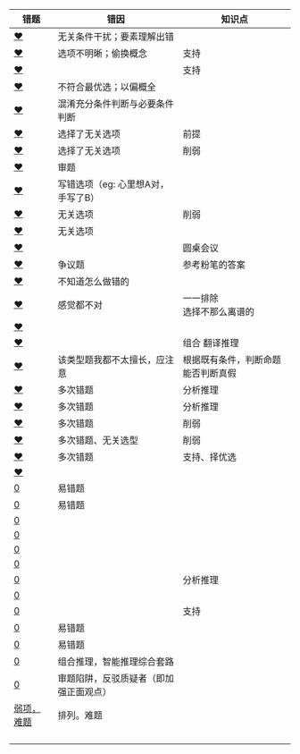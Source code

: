 







| 错题                                                         | 错因                                   | 知识点                             |
| ------------------------------------------------------------ | -------------------------------------- | ---------------------------------- |
| [❤](http://v.huatu.com/tiku/searchquestion?keyword=某大型律师事务所&isRecommend=0&isHistory=0) | 无关条件干扰；要素理解出错             |                                    |
| [❤](http://v.huatu.com/tiku/searchquestion?keyword=%E9%93%B6%E6%B2%B3%E7%B3%BB%E5%86%852000%EF%BD%9E4000%E4%BA%BF%E9%A2%97%E6%81%92%E6%98%9F%E4%B8%AD80%%E6%98%AF%E7%BA%A2%E7%9F%AE%E6%98%9F%EF%BC%8C%E8%B6%85%E8%BF%87%E4%B8%80%E5%8D%8A%E7%9A%84%E7%BA%A2%E7%9F%AE%E6%98%9F%E5%91%A8%E5%9B%B4%E7%8E%AF%E7%BB%95%E7%9A%84%E8%A1%8C%E6%98%9F%E4%B8%8E%E5%9C%B0%E7%90%83%E7%B1%BB%E4%BC%BC%EF%BC%8C%E5%B9%B6%E5%AD%98%E5%9C%A8%E6%B0%B4%E5%92%8C%E5%A4%A7%E6%B0%94%E5%B1%82&isRecommend=0&isHistory=0) | 选项不明晰；偷换概念                   | 支持                               |
| [❤](http://v.huatu.com/tiku/searchquestion?keyword=%E8%A5%BF%E6%96%B9%E6%B0%91%E4%B8%BB%E5%88%B6%E5%AF%B9%E6%9D%83%E5%88%A9%E7%BB%9D%E5%AF%B9%E5%8C%96%E7%9A%84%E5%81%8F%E5%A5%BD%EF%BC%8C%E5%AF%BC%E8%87%B4%E5%AF%B9%E4%BB%96%E4%BA%BA%E6%9D%83%E5%88%A9%E4%B8%8E%E7%94%9F%E5%AD%98%E7%8E%AF%E5%A2%83%E7%9A%84%E5%BF%BD%E8%A7%86&isRecommend=0&isHistory=0) |                                        | 支持                               |
| [❤](http://v.huatu.com/tiku/searchquestion?keyword=在智利环境恶劣的北部&isRecommend=0&isHistory=0) | 不符合最优选；以偏概全                 |                                    |
| [❤](http://v.huatu.com/tiku/searchquestion?keyword=老王在A市有两套住房&isRecommend=0&isHistory=0) | 混淆充分条件判断与必要条件判断         |                                    |
| [❤](http://v.huatu.com/tiku/searchquestion?keyword=全球经济正缓慢复苏&isRecommend=0&isHistory=0) | 选择了无关选项                         | 前提                               |
| [❤](http://v.huatu.com/tiku/searchquestion?keyword=有经济学者不赞成政府&isRecommend=0&isHistory=0) | 选择了无关选项                         | 削弱                               |
| [❤](http://v.huatu.com/tiku/searchquestion?keyword=老王对老李说&isRecommend=0&isHistory=0) | 审题                                   |                                    |
| [❤](http://v.huatu.com/tiku/searchquestion?keyword=万夫一力，天下无敌&isRecommend=0&isHistory=0) | 写错选项（eg: 心里想A对，手写了B）     |                                    |
| [❤](http://v.huatu.com/tiku/searchquestion?keyword=一个动物保护组织正在设法改变人们对乌鸦的偏见&isRecommend=0&isHistory=0) | 无关选项                               | 削弱                               |
| [❤](http://v.huatu.com/tiku/searchquestion?keyword=听莫扎特作品后智商表现出的短暂提高没有持续到实验结束&isRecommend=0&isHistory=0) | 无关选项                               |                                    |
| [❤](http://v.huatu.com/tiku/searchquestion?keyword=环保局的局长和副局长&isRecommend=0&isHistory=0) |                                        | 圆桌会议                           |
| [❤](http://v.huatu.com/tiku/searchquestion?keyword=白垩纪末期的岩层大部分是熔岩冷却形成的火成岩&isRecommend=0&isHistory=0) | 争议题                                 | 参考粉笔的答案                     |
| [❤](http://v.huatu.com/tiku/searchquestion?keyword=氧自由基有增强白细胞对细菌的吞噬和抑制细菌增殖的功能&isRecommend=0&isHistory=0) | 不知道怎么做错的                       |                                    |
| [❤](http://v.huatu.com/tiku/searchquestion?keyword=免疫系统先天缺陷病人，即使正常饮食患病概率也很高&isRecommend=0&isHistory=0) | 感觉都不对                             | 一一排除<br />选择不那么离谱的     |
| [❤](http://v.huatu.com/tiku/searchquestion?keyword=有些博士不是女性&isRecommend=0&isHistory=0) |                                        |                                    |
| [❤](http://v.huatu.com/tiku/searchquestion?keyword=如果三人都不徒步&isRecommend=0&isHistory=0) |                                        | 组合 翻译推理                      |
| [❤](http://v.huatu.com/tiku/searchquestion?keyword=品学兼优的学生不都读研究生&isRecommend=0&isHistory=0) | 该类型题我都不太擅长，应注意           | 根据既有条件，判断命题能否判断真假 |
| [❤](http://v.huatu.com/tiku/searchquestion?keyword=进行了摘草莓趣味比赛&isRecommend=0&isHistory=0) | 多次错题                               | 分析推理                           |
| [❤](http://v.huatu.com/tiku/searchquestion?keyword=乙和丁中只有一人会插花&isRecommend=0&isHistory=0) | 多次错题                               | 分析推理                           |
| [❤](http://v.huatu.com/tiku/searchquestion?keyword=创造力和精神疾病是密不可分的&isRecommend=0&isHistory=0) | 多次错题                               | 削弱                               |
| [❤](http://v.huatu.com/tiku/searchquestion?keyword=寿命长、体型庞大的象罹患癌症的概率很低&isRecommend=0&isHistory=0) | 多次错题、无关选型                     | 削弱                               |
| [❤](http://v.huatu.com/tiku/searchquestion?keyword=窄头双髻鲨鱼的血液中含有大量非自身合成的某种营养物质&isRecommend=0&isHistory=0) | 多次错题                               | 支持、择优选                       |
| [❤](http://v.huatu.com/tiku/searchquestion?keyword=甘肃是世界最早产生彩陶的区域之一&isRecommend=0&isHistory=0) |                                        |                                    |
| [0](http://v.huatu.com/tiku/searchquestion?keyword=如果甲炒股&isRecommend=0&isHistory=0) | 易错题                                 |                                    |
| [0](http://v.huatu.com/tiku/searchquestion?keyword=新能源汽车的性能与普通汽车无异&isRecommend=0&isHistory=0) | 易错题                                 |                                    |
| [0](http://v.huatu.com/tiku/searchquestion?keyword=八月十五云遮月&isRecommend=0&isHistory=0) |                                        |                                    |
| [0](http://v.huatu.com/tiku/searchquestion?keyword=这些疾病单独用中医疗法或者单独用西医疗法并不能有效治疗&isRecommend=0&isHistory=0) |                                        |                                    |
| [0](http://v.huatu.com/tiku/searchquestion?keyword=市环保局的办公人员规模和已有公车数量与A市教育局相近&isRecommend=0&isHistory=0) |                                        |                                    |
| [0](http://v.huatu.com/tiku/searchquestion?keyword=容易引发癌症的是一些较长的碳纳米管&isRecommend=0&isHistory=0) |                                        |                                    |
| [0](http://v.huatu.com/tiku/searchquestion?keyword=某局办公室共有10个文件柜&isRecommend=0&isHistory=0) |                                        | 分析推理                           |
| [0](http://v.huatu.com/tiku/searchquestion?keyword=环境因素会影响DNA等遗传物质的衰变速率&isRecommend=0&isHistory=0) |                                        |                                    |
| [0](http://v.huatu.com/tiku/searchquestion?keyword=超过一半的红矮星&isRecommend=0&isHistory=0) |                                        | 支持                               |
| [0](http://v.huatu.com/tiku/searchquestion?keyword=蛇纹石是两个大陆板块&isRecommend=0&isHistory=0) | 易错题                                 |                                    |
| [0](http://v.huatu.com/tiku/searchquestion?keyword=喜爱网购的亚洲女性的网购支出&isRecommend=0&isHistory=0) | 易错题                                 |                                    |
| [0](http://v.huatu.com/tiku/searchquestion?keyword=王莉、李明和丁勇&isRecommend=0&isHistory=0) | 组合推理，智能推理综合套路             |                                    |
| [0](http://v.huatu.com/tiku/searchquestion?keyword=第一批测试者积极情绪的指数下滑程度不太明显&isRecommend=0&isHistory=0) | 审题陷阱，反驳质疑者（即加强正面观点） |                                    |
| [弱项，难题](http://v.huatu.com/tiku/searchquestion?keyword=%E5%A6%82%E6%9E%9C%E5%B0%8F%E9%92%B1%E6%95%99%E5%BE%B7%E8%AF%AD%EF%BC%8C%E9%82%A3%E4%B9%88%E5%B0%8F%E5%AD%99%E4%B8%8D%E6%95%99%E4%BF%84%E8%AF%AD&isRecommend=0&isHistory=0) | 排列。难题                             |                                    |
|                                                              |                                        |                                    |
|                                                              |                                        |                                    |
|                                                              |                                        |                                    |
|                                                              |                                        |                                    |

